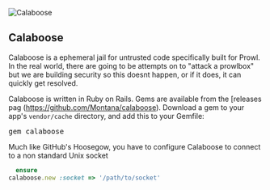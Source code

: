 ![Calaboose](http://www.getprowl.com/bull.png)

## Calaboose

Calaboose is a ephemeral jail for untrusted code specifically built for Prowl. In the real world, there are going to be attempts on to "attack a prowlbox" but we are building security so this doesnt happen, or if it does, it can quickly get resolved. 

Calaboose is written in Ruby on Rails. Gems are available from the [releases pag (https://github.com/Montana/calaboose). Download a gem to your app's `vendor/cache` directory, and add this to your Gemfile:

<pre>gem calaboose</pre>

Much like GitHub's Hoosegow, you have to configure Calaboose to connect to a non standard Unix socket

```ruby
  ensure
calaboose.new :socket => '/path/to/socket'
```
